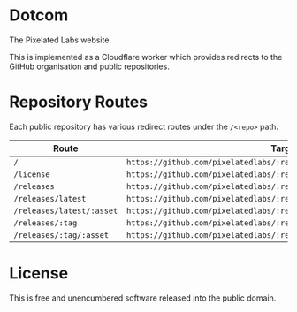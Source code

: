 # Dotcom

The Pixelated Labs website.

This is implemented as a Cloudflare worker which provides redirects to the GitHub organisation and
public repositories.

# Repository Routes

Each public repository has various redirect routes under the `/<repo>` path.

| Route                     | Target                                                                   |
|---------------------------|--------------------------------------------------------------------------|
| `/`                       | `https://github.com/pixelatedlabs/:repo`                                 |
| `/license`                | `https://github.com/pixelatedlabs/:repo/blob/master/license.txt`         |
| `/releases`               | `https://github.com/pixelatedlabs/:repo/releases`                        |
| `/releases/latest`        | `https://github.com/pixelatedlabs/:repo/releases/latest`                 |
| `/releases/latest/:asset` | `https://github.com/pixelatedlabs/:repo/releases/latest/download/:asset` |
| `/releases/:tag`          | `https://github.com/pixelatedlabs/:repo/releases/:tag`                   |
| `/releases/:tag/:asset`   | `https://github.com/pixelatedlabs/:repo/releases/download/:tag/:asset`   |

# License

This is free and unencumbered software released into the public domain.
